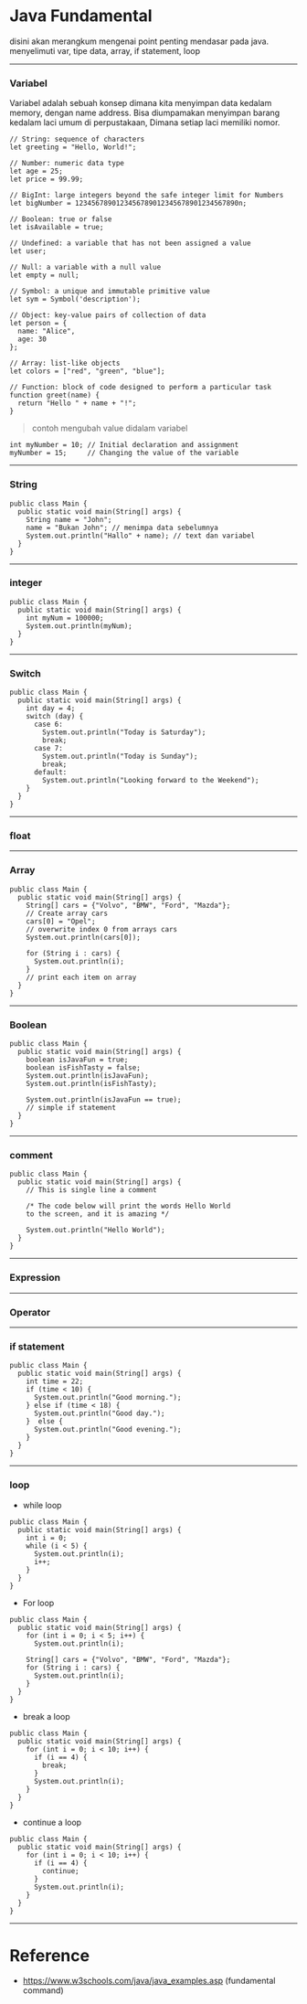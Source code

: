 # Java Fundamental

disini akan merangkum mengenai point penting mendasar pada java.
menyelimuti var, tipe data, array, if statement, loop

--- 
### Variabel 

Variabel adalah sebuah konsep dimana kita menyimpan data kedalam memory, dengan name address. Bisa diumpamakan menyimpan barang kedalam laci umum di perpustakaan, Dimana setiap laci memiliki nomor.

```
// String: sequence of characters
let greeting = "Hello, World!";

// Number: numeric data type
let age = 25;
let price = 99.99;

// BigInt: large integers beyond the safe integer limit for Numbers
let bigNumber = 1234567890123456789012345678901234567890n;

// Boolean: true or false
let isAvailable = true;

// Undefined: a variable that has not been assigned a value
let user;

// Null: a variable with a null value
let empty = null;

// Symbol: a unique and immutable primitive value
let sym = Symbol('description');

// Object: key-value pairs of collection of data
let person = {
  name: "Alice",
  age: 30
};

// Array: list-like objects
let colors = ["red", "green", "blue"];

// Function: block of code designed to perform a particular task
function greet(name) {
  return "Hello " + name + "!";
}

```

> contoh mengubah value didalam variabel 

```
int myNumber = 10; // Initial declaration and assignment
myNumber = 15;     // Changing the value of the variable
```

--- 
### String 

```
public class Main {
  public static void main(String[] args) {
    String name = "John";
    name = "Bukan John"; // menimpa data sebelumnya
    System.out.println("Hallo" + name); // text dan variabel
  }
}
```

--- 
### integer 

```
public class Main {
  public static void main(String[] args) {
    int myNum = 100000;
    System.out.println(myNum);
  }
}

```



--- 
### Switch

```
public class Main {
  public static void main(String[] args) {
    int day = 4;
    switch (day) {
      case 6:
        System.out.println("Today is Saturday");
        break;
      case 7:
        System.out.println("Today is Sunday");
        break;
      default:
        System.out.println("Looking forward to the Weekend");
    }
  }
}

```
--- 
### float 


---
### Array 

```
public class Main {
  public static void main(String[] args) {
    String[] cars = {"Volvo", "BMW", "Ford", "Mazda"};
    // Create array cars
    cars[0] = "Opel";
    // overwrite index 0 from arrays cars
    System.out.println(cars[0]);

    for (String i : cars) {
      System.out.println(i);
    }
    // print each item on array
  }
}

```

--- 
### Boolean 

```
public class Main {
  public static void main(String[] args) {
    boolean isJavaFun = true;
    boolean isFishTasty = false;
    System.out.println(isJavaFun);
    System.out.println(isFishTasty);

    System.out.println(isJavaFun == true);
    // simple if statement
  }
}
```
---
### comment 

```
public class Main {
  public static void main(String[] args) {
    // This is single line a comment

    /* The code below will print the words Hello World
    to the screen, and it is amazing */
    
    System.out.println("Hello World");
  }
}

```

---
### Expression 

--- 
### Operator 

--- 
### if statement 

```
public class Main {
  public static void main(String[] args) {
    int time = 22;
    if (time < 10) {
      System.out.println("Good morning.");
    } else if (time < 18) {
      System.out.println("Good day.");
    }  else {
      System.out.println("Good evening.");
    }
  }
}
```

--- 
### loop

- while loop 

```
public class Main {
  public static void main(String[] args) {
    int i = 0;
    while (i < 5) {
      System.out.println(i);
      i++;
    }  
  }
}

```

- For loop 
```
public class Main {
  public static void main(String[] args) {
    for (int i = 0; i < 5; i++) {
      System.out.println(i);

    String[] cars = {"Volvo", "BMW", "Ford", "Mazda"};
    for (String i : cars) {
      System.out.println(i);
    }  
  }
}

```

- break a loop 

```
public class Main {
  public static void main(String[] args) {
    for (int i = 0; i < 10; i++) {
      if (i == 4) {
        break;
      }
      System.out.println(i);
    }  
  }
}

```

- continue a loop

```
public class Main {
  public static void main(String[] args) {
    for (int i = 0; i < 10; i++) {
      if (i == 4) {
        continue;
      }
      System.out.println(i);
    }  
  }
}
```


---
# Reference

- https://www.w3schools.com/java/java_examples.asp (fundamental command) 
